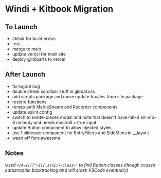 # Windi + Kitbook Migration

## To Launch
- check for build errors
- test
- merge to main
- update vercel for main site
- deploy @ld/parts to vercel


## After Launch
- fix logout bug
- double check scrollbar stuff in global.css
- add scripts package and move update-locales from site package
- restore functions
- remap path MediaStream and Recorder components
- update eslint config
- switch to svelte-pieces modal and note that doesn't have mb-4 sm:mb-6 on body and needs noscroll = true input
- update Button component to allow injected styles
- use 1 slideover component for EntryFilters and SideMenu in __layout
- wean off font-awesome

## Notes
*Used `<[A-Z]([^>]|[\s\n])+?class="` to find Button classes (though causes catastrophic backtracking and will crash VSCode eventually)*